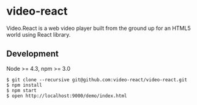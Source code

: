 # video-react

Video.React is a web video player built from the ground up for an HTML5 world using React library.

## Development

Node >= 4.3, npm >= 3.0

```
$ git clone --recursive git@github.com:video-react/video-react.git
$ npm install
$ npm start
$ open http://localhost:9000/demo/index.html
```


